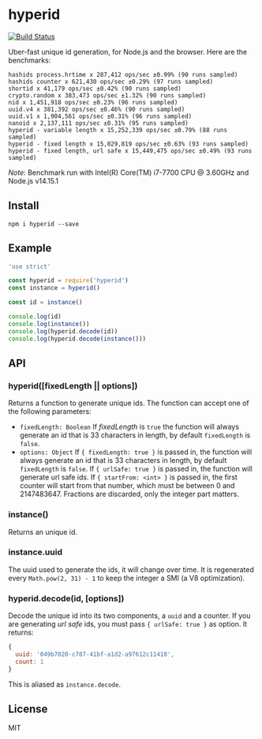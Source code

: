# hyperid

[![Build Status](https://img.shields.io/github/workflow/status/mcollina/hyperid/CI)](https://github.com/mcollina/hyperid/actions)

Uber-fast unique id generation, for Node.js and the browser.
Here are the benchmarks:

```
hashids process.hrtime x 287,412 ops/sec ±0.99% (90 runs sampled)
hashids counter x 621,430 ops/sec ±0.29% (97 runs sampled)
shortid x 41,179 ops/sec ±0.42% (90 runs sampled)
crypto.random x 383,473 ops/sec ±1.32% (90 runs sampled)
nid x 1,451,918 ops/sec ±0.23% (96 runs sampled)
uuid.v4 x 381,392 ops/sec ±0.46% (90 runs sampled)
uuid.v1 x 1,904,561 ops/sec ±0.31% (96 runs sampled)
nanoid x 2,137,111 ops/sec ±0.31% (95 runs sampled)
hyperid - variable length x 15,252,339 ops/sec ±0.79% (88 runs sampled)
hyperid - fixed length x 15,029,819 ops/sec ±0.63% (93 runs sampled)
hyperid - fixed length, url safe x 15,449,475 ops/sec ±0.49% (93 runs sampled)
```

_Note:_ Benchmark run with Intel(R) Core(TM) i7-7700 CPU @ 3.60GHz and Node.js v14.15.1

## Install

```
npm i hyperid --save
```

## Example

```js
'use strict'

const hyperid = require('hyperid')
const instance = hyperid()

const id = instance()

console.log(id)
console.log(instance())
console.log(hyperid.decode(id))
console.log(hyperid.decode(instance()))
```

## API

### hyperid([fixedLength || options])

Returns a function to generate unique ids.
The function can accept one of the following parameters:
- `fixedLength: Boolean`
If *fixedLength* is `true` the function will always generate an id
that is 33 characters in length, by default `fixedLength` is `false`.
- `options: Object`
If `{ fixedLength: true }` is passed in, the function will always generate an id
that is 33 characters in length, by default `fixedLength` is `false`.
If `{ urlSafe: true }` is passed in, the function will generate url safe ids.
If `{ startFrom: <int> }` is passed in, the first counter will start from that
number, which must be between 0 and 2147483647. Fractions are discarded, only the
integer part matters.

### instance()

Returns an unique id.

### instance.uuid

The uuid used to generate the ids, it will change over time.
It is regenerated every `Math.pow(2, 31) - 1` to keep the integer a SMI
(a V8 optimization).

### hyperid.decode(id, [options])

Decode the unique id into its two components, a `uuid` and a counter.
If you are generating *url safe* ids, you must pass `{ urlSafe: true }` as option.
It returns:

```js
{
  uuid: '049b7020-c787-41bf-a1d2-a97612c11418',
  count: 1
}
```

This is aliased as `instance.decode`.

## License

MIT
